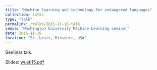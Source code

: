 ```yaml
---
title: "Machine learning and technology for endangered languages"
collection: talks
type: "Talk"
permalink: /talks/2015-11-16-talk
venue: "Washington University Machine Learning seminar"
date: 2015-11-16
location: "St. Louis, Missouri, USA"
---
```


Seminar talk.

Slides: [wustl15.pdf](/files/wustl15.pdf)
